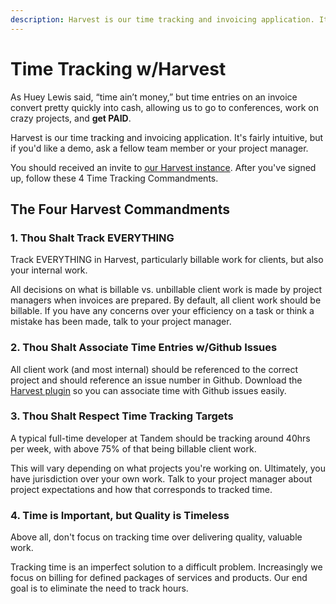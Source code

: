 ```yaml
---
description: Harvest is our time tracking and invoicing application. It's fairly intuitive, but if you'd like a demo, ask a fellow team member.
---
```

Time Tracking w/Harvest
=======================

As Huey Lewis said, “time ain’t money,” but time entries on an invoice convert pretty quickly into cash, allowing us to go to conferences, work on crazy projects, and **get PAID**.

Harvest is our time tracking and invoicing application. It's fairly intuitive, but if you'd like a demo, ask a fellow team member or your project manager.

You should received an invite to [our Harvest instance](https://kalabox.harvestapp.com). After you've signed up, follow these 4 Time Tracking Commandments.

The Four Harvest Commandments
-----------------------------

### 1. Thou Shalt Track EVERYTHING

Track EVERYTHING in Harvest, particularly billable work for clients, but also your internal work.

All decisions on what is billable vs. unbillable client work is made by project managers when invoices are prepared. By default, all client work should be billable. If you have any concerns over your efficiency on a task or think a mistake has been made, talk to your project manager.

### 2. Thou Shalt Associate Time Entries w/Github Issues

All client work (and most internal) should be referenced to the correct project and should reference an issue number in Github. Download the [Harvest plugin](https://chrome.google.com/webstore/detail/harvest-time-tracker/fbpiglieekigmkeebmeohkelfpjjlaia?hl=en) so you can associate time with Github issues easily.

### 3. Thou Shalt Respect Time Tracking Targets

A typical full-time developer at Tandem should be tracking around 40hrs per week, with above 75% of that being billable client work.

This will vary depending on what projects you're working on. Ultimately, you have jurisdiction over your own work. Talk to your project manager about project expectations and how that corresponds to tracked time.

### 4. Time is Important, but Quality is Timeless

Above all, don't focus on tracking time over delivering quality, valuable work.

Tracking time is an imperfect solution to a difficult problem. Increasingly we focus on billing for defined packages of services and products. Our end goal is to eliminate the need to track hours.
